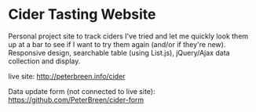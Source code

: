 # Cider Tasting Website

Personal project site to track ciders I've tried and let me quickly look them up at a bar to see if I want to try them again (and/or if they're new). Responsive design, searchable table (using List.js), jQuery/Ajax data collection and display.

live site: http://peterbreen.info/cider

Data update form (not connected to live site): https://github.com/PeterBreen/cider-form
